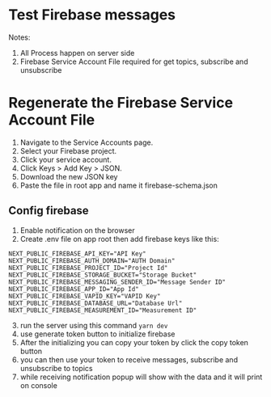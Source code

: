 # Test Firebase messages

Notes:
1. All Process happen on server side
2. Firebase Service Account File required for get topics, subscribe and unsubscribe

# Regenerate the Firebase Service Account File
1. Navigate to the Service Accounts page.
2. Select your Firebase project.
3. Click your service account.
4. Click Keys > Add Key > JSON.
5. Download the new JSON key
6. Paste the file in root app and name it firebase-schema.json

## Config firebase

1. Enable notification on the browser
2. Create .env file on app root then add firebase keys like this:

```env
NEXT_PUBLIC_FIREBASE_API_KEY="API Key"
NEXT_PUBLIC_FIREBASE_AUTH_DOMAIN="AUTH Domain"
NEXT_PUBLIC_FIREBASE_PROJECT_ID="Project Id"
NEXT_PUBLIC_FIREBASE_STORAGE_BUCKET="Storage Bucket"
NEXT_PUBLIC_FIREBASE_MESSAGING_SENDER_ID="Message Sender ID"
NEXT_PUBLIC_FIREBASE_APP_ID="App Id"
NEXT_PUBLIC_FIREBASE_VAPID_KEY="VAPID Key"
NEXT_PUBLIC_FIREBASE_DATABASE_URL="Database Url"
NEXT_PUBLIC_FIREBASE_MEASUREMENT_ID="Measurement ID"
```

3. run the server using this command `yarn dev`
4. use generate token button to initialize firebase
5. After the initializing you can copy your token by click the copy token button
6. you can then use your token to receive messages, subscribe and unsubscribe to topics
7. while receiving notification popup will show with the data and it will print on console
